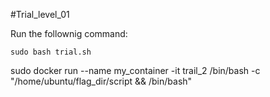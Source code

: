 #Trial_level_01

Run the follownig command:
```
sudo bash trial.sh
```



sudo docker run --name my_container -it trail_2 /bin/bash -c "/home/ubuntu/flag_dir/script && /bin/bash"

